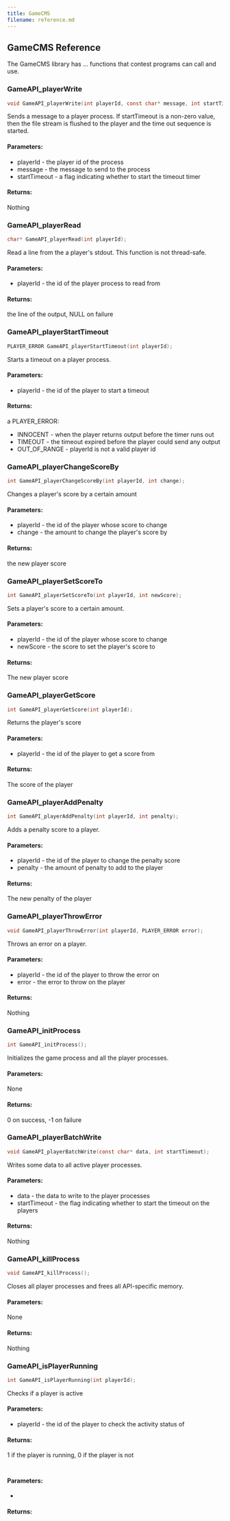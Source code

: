 ```yaml
---
title: GameCMS
filename: reference.md
---
```


## GameCMS Reference

The GameCMS library has ... functions that contest programs can call and use.

### GameAPI_playerWrite
```c
void GameAPI_playerWrite(int playerId, const char* message, int startTimeout);
```
Sends a message to a player process. If startTimeout is a non-zero value, then the file stream is flushed to the player and the time out sequence is started.
#### Parameters:
* playerId - the player id of the process
* message - the message to send to the process
* startTimeout - a flag indicating whether to start the timeout timer
#### Returns:
Nothing


### GameAPI_playerRead
```c
char* GameAPI_playerRead(int playerId);
```
Read a line from the a player's stdout. This function is not thread-safe.
#### Parameters:
* playerId - the id of the player process to read from
#### Returns:
the line of the output, NULL on failure


### GameAPI_playerStartTimeout
```c
PLAYER_ERROR GameAPI_playerStartTimeout(int playerId);
```
Starts a timeout on a player process.
#### Parameters:
* playerId - the id of the player to start a timeout
#### Returns:
a PLAYER_ERROR:
* INNOCENT - when the player returns output before the timer runs out
* TIMEOUT - the timeout expired before the player could send any output
* OUT_OF_RANGE - playerId is not a valid player id


### GameAPI_playerChangeScoreBy
```c
int GameAPI_playerChangeScoreBy(int playerId, int change);
```
Changes a player's score by a certain amount
#### Parameters:
* playerId - the id of the player whose score to change
* change - the amount to change the player's score by
#### Returns:
the new player score


### GameAPI_playerSetScoreTo
```c
int GameAPI_playerSetScoreTo(int playerId, int newScore);
```
Sets a player's score to a certain amount.
#### Parameters:
* playerId - the id of the player whose score to change
* newScore - the score to set the player's score to
#### Returns:
The new player score


### GameAPI_playerGetScore
```c
int GameAPI_playerGetScore(int playerId);
```
Returns the player's score
#### Parameters:
* playerId - the id of the player to get a score from
#### Returns:
The score of the player


### GameAPI_playerAddPenalty
```c
int GameAPI_playerAddPenalty(int playerId, int penalty);
```
Adds a penalty score to a player.
#### Parameters:
* playerId - the id of the player to change the penalty score
* penalty - the amount of penalty to add to the player
#### Returns:
The new penalty of the player


### GameAPI_playerThrowError
```c
void GameAPI_playerThrowError(int playerId, PLAYER_ERROR error);
```
Throws an error on a player.
#### Parameters:
* playerId - the id of the player to throw the error on
* error - the error to throw on the player
#### Returns:
Nothing


### GameAPI_initProcess
```c
int GameAPI_initProcess();
```
Initializes the game process and all the player processes.
#### Parameters:
None
#### Returns:
0 on success, -1 on failure


### GameAPI_playerBatchWrite
```c
void GameAPI_playerBatchWrite(const char* data, int startTimeout);
```
Writes some data to all active player processes.
#### Parameters:
* data - the data to write to the player processes
* startTimeout - the flag indicating whether to start the timeout on the players
#### Returns:
Nothing


### GameAPI_killProcess
```c
void GameAPI_killProcess();
```
Closes all player processes and frees all API-specific memory.
#### Parameters:
None
#### Returns:
Nothing


### GameAPI_isPlayerRunning
```c
int GameAPI_isPlayerRunning(int playerId);
```
Checks if a player is active
#### Parameters:
* playerId - the id of the player to check the activity status of
#### Returns:
1 if the player is running, 0 if the player is not


###
```c

```

#### Parameters:
* 
#### Returns:
